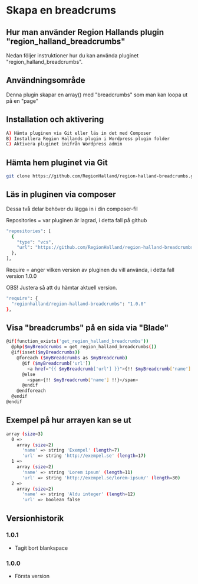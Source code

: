 # Skapa en breadcrums

## Hur man använder Region Hallands plugin "region_halland_breadcrumbs"

Nedan följer instruktioner hur du kan använda pluginet "region_halland_breadcrumbs".


## Användningsområde

Denna plugin skapar en array() med "breadcrumbs" som man kan loopa ut på en "page"


## Installation och aktivering

```sh
A) Hämta pluginen via Git eller läs in det med Composer
B) Installera Region Hallands plugin i Wordpress plugin folder
C) Aktivera pluginet inifrån Wordpress admin
```


## Hämta hem pluginet via Git

```sh
git clone https://github.com/RegionHalland/region-halland-breadcrumbs.git
```


## Läs in pluginen via composer

Dessa två delar behöver du lägga in i din composer-fil

Repositories = var pluginen är lagrad, i detta fall på github

```sh
"repositories": [
  {
    "type": "vcs",
    "url": "https://github.com/RegionHalland/region-halland-breadcrumbs.git"
  },
],
```
Require = anger vilken version av pluginen du vill använda, i detta fall version 1.0.0

OBS! Justera så att du hämtar aktuell version.

```sh
"require": {
  "regionhalland/region-halland-breadcrumbs": "1.0.0"
},
```


## Visa "breadcrumbs" på en sida via "Blade"

```sh
@if(function_exists('get_region_halland_breadcrumbs'))
  @php($myBreadcrumbs = get_region_halland_breadcrumbs()) 
  @if(isset($myBreadcrumbs))
    @foreach ($myBreadcrumbs as $myBreadcrumb)
      @if ($myBreadcrumb['url'])
        <a href="{{ $myBreadcrumb['url'] }}">{!! $myBreadcrumb['name'] !!}</a>
      @else
        <span>{!! $myBreadcrumb['name'] !!}</span>
      @endif
    @endforeach 
  @endif
@endif
```


## Exempel på hur arrayen kan se ut

```sh
array (size=3)
  0 => 
    array (size=2)
      'name' => string 'Exempel' (length=7)
      'url' => string 'http://exempel.se' (length=17)
  1 => 
    array (size=2)
      'name' => string 'Lorem ipsum' (length=11)
      'url' => string 'http://exempel.se/lorem-ipsum/' (length=30)
  2 => 
    array (size=2)
      'name' => string 'Aldu integer' (length=12)
      'url' => boolean false
```

## Versionhistorik

### 1.0.1
- Tagit bort blankspace

### 1.0.0
- Första version
